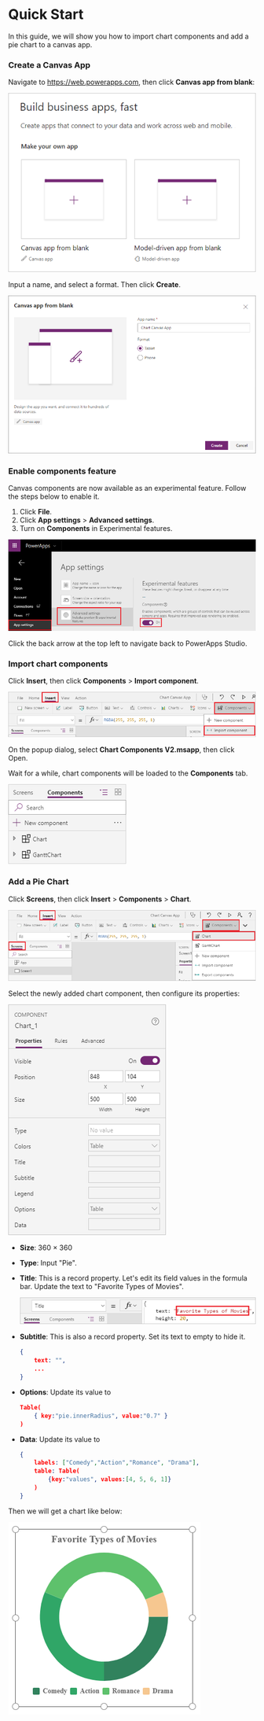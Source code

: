 # Quick Start

In this guide, we will show you how to import chart components and add a pie chart to a canvas app.

### Create a Canvas App

Navigate to https://web.powerapps.com,  then click **Canvas app from blank**:

![Create PowerApps](images/quickstart-create-app.png)

Input a name, and select a format. Then click **Create**.

![](Images/quickstart-create-app-02.png)

### Enable components feature

Canvas components are now available as an experimental feature. Follow the steps below to enable it.

1. Click **File**.
2. Click **App settings** > **Advanced settings**.
3. Turn on **Components** in Experimental features.

![](images/quickstart-enabled-components.png)

Click the back arrow at the top left to navigate back to PowerApps Studio.

### Import chart components

Click **Insert**, then click **Components** > **Import component**.

![](images/quickstart-import-components.png)

On the popup dialog, select **Chart Components V2.msapp**, then click Open.

Wait for a while, chart components will be loaded to the **Components** tab.

![](images/quickstart-components-tab.png)

### Add a Pie Chart

Click **Screens**, then click **Insert** > **Components** > **Chart**.

![](images/quickstart-insert-chart.png)

Select the newly added chart component, then configure its properties:

![](images/quickstart-chart-properties.png)

* **Size**: 360 × 360

* **Type**: Input "Pie".

* **Title**: This is a record property. Let's edit its field values in the formula bar. Update the text to "Favorite Types of Movies".

  ![](images/quickstart-chart-title.png)

* **Subtitle**: This is also a record property. Set its text to empty to hide it.

  ```json
  {
      text: "",
      ...
  }
  ```

* **Options**: Update its value to

  ```json
  Table(
      { key:"pie.innerRadius", value:"0.7" }
  )
  ```

* **Data**: Update its value to

  ```json
  {
      labels: ["Comedy","Action","Romance", "Drama"],
      table: Table(
          {key:"values", values:[4, 5, 6, 1]}
      )
  }
  ```

Then we will get a chart like below:

![](images/quickstart-pie.png)